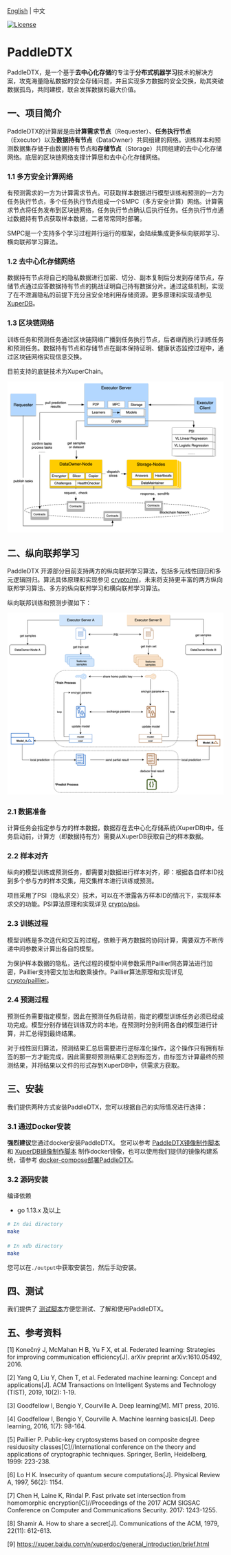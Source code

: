 [English](./README.md) | 中文

[![License](https://img.shields.io/badge/license-Apache%202-blue.svg)](LICENSE)

# PaddleDTX
PaddleDTX，是一个基于**去中心化存储**的专注于**分布式机器学习**技术的解决方案，攻克海量隐私数据的安全存储问题，并且实现多方数据的安全交换，助其突破数据孤岛，共同建模，联合发挥数据的最大价值。

## 一、项目简介
PaddleDTX的计算层是由**计算需求节点**（Requester）、**任务执行节点**（Executor）以及**数据持有节点**（DataOwner）共同组建的网络。训练样本和预测数据集存储于由数据持有节点和**存储节点**（Storage）共同组建的去中心化存储网络。底层的区块链网络支撑计算层和去中心化存储网络。

### 1.1 多方安全计算网络
有预测需求的一方为计算需求节点。可获取样本数据进行模型训练和预测的一方为任务执行节点，多个任务执行节点组成一个SMPC（多方安全计算）网络。计算需求节点将任务发布到区块链网络，任务执行节点确认后执行任务。任务执行节点通过数据持有节点获取样本数据，二者常常同时部署。

SMPC是一个支持多个学习过程并行运行的框架，会陆续集成更多纵向联邦学习、横向联邦学习算法。

### 1.2 去中心化存储网络
数据持有节点将自己的隐私数据进行加密、切分、副本复制后分发到存储节点，存储节点通过应答数据持有节点的挑战证明自己持有数据分片。通过这些机制，实现了在不泄漏隐私的前提下充分且安全地利用存储资源。更多原理和实现请参见 [XuperDB](./xdb/README_CN.md)。

### 1.3 区块链网络
训练任务和预测任务通过区块链网络广播到任务执行节点，后者继而执行训练任务和预测任务。数据持有节点和存储节点在副本保持证明、健康状态监控过程中，通过区块链网络实现信息交换。

目前支持的底链技术为XuperChain。

![Image text](./images/architecture.png)

## 二、纵向联邦学习
PaddleDTX 开源部分目前支持两方的纵向联邦学习算法，包括多元线性回归和多元逻辑回归。算法具体原理和实现参见 [crypto/ml](./crypto/core/machine_learning)，未来将支持更丰富的两方纵向联邦学习算法、多方的纵向联邦学习和横向联邦学习算法。

纵向联邦训练和预测步骤如下：

![Image text](./images/vertical_learning.png)

### 2.1 数据准备
计算任务会指定参与方的样本数据，数据存在去中心化存储系统(XuperDB)中。任务启动前，计算方（即数据持有方）需要从XuperDB获取自己的样本数据。

### 2.2 样本对齐
纵向的模型训练或预测任务，都需要对数据进行样本对齐，即：根据各自样本ID找到多个参与方的样本交集，用交集样本进行训练或预测。

项目采用了PSI（隐私求交）技术，可以在不泄露各方样本ID的情况下，实现样本求交的功能。PSI算法原理和实现详见 [crypto/psi](./crypto/core/machine_learning/linear_regression/gradient_descent/mpc_vertical/psi.go)。

### 2.3 训练过程
模型训练是多次迭代和交互的过程，依赖于两方数据的协同计算，需要双方不断传递中间参数来计算出各自的模型。

为保护样本数据的隐私，迭代过程的模型中间参数采用Paillier同态算法进行加密，Paillier支持密文加法和数乘操作。Paillier算法原理和实现详见 [crypto/paillier](./crypto/common/math/homomorphism/paillier/paillier.go)。

### 2.4 预测过程
预测任务需要指定模型，因此在预测任务启动前，指定的模型训练任务必须已经成功完成。模型分别存储在训练双方的本地，在预测时分别利用各自的模型进行计算，并汇总得到最终结果。

对于线性回归算法，预测结果汇总后需要进行逆标准化操作，这个操作只有拥有标签的那一方才能完成，因此需要将预测结果汇总到标签方，由标签方计算最终的预测结果，并将结果以文件的形式存到XuperDB中，供需求方获取。

## 三、安装
我们提供两种方式安装PaddleDTX，您可以根据自己的实际情况进行选择：

### 3.1 通过Docker安装
**强烈建议**您通过docker安装PaddleDTX。
您可以参考 [PaddleDTX镜像制作脚本](./dai/build_image.sh) 和 [XuperDB镜像制作脚本](./xdb/build_img.sh) 制作docker镜像，也可以使用我们提供的镜像构建系统，请参考 [docker-compose部署PaddleDTX](./testdata/README.md)。

### 3.2 源码安装
编译依赖

* go 1.13.x 及以上

```sh
# In dai directory
make

# In xdb directory 
make
```
您可以在`./output`中获取安装包，然后手动安装。

## 四、测试
我们提供了 [测试脚本](./scripts/README.md)方便您测试、了解和使用PaddleDTX。

## 五、参考资料
[1] Konečný J, McMahan H B, Yu F X, et al. Federated learning: Strategies for improving communication efficiency[J]. arXiv preprint arXiv:1610.05492, 2016.

[2] Yang Q, Liu Y, Chen T, et al. Federated machine learning: Concept and applications[J]. ACM Transactions on Intelligent Systems and Technology (TIST), 2019, 10(2): 1-19.

[3] Goodfellow I, Bengio Y, Courville A. Deep learning[M]. MIT press, 2016.

[4] Goodfellow I, Bengio Y, Courville A. Machine learning basics[J]. Deep learning, 2016, 1(7): 98-164.

[5] Paillier P. Public-key cryptosystems based on composite degree residuosity classes[C]//International conference on the theory and applications of cryptographic techniques. Springer, Berlin, Heidelberg, 1999: 223-238.

[6] Lo H K. Insecurity of quantum secure computations[J]. Physical Review A, 1997, 56(2): 1154.

[7] Chen H, Laine K, Rindal P. Fast private set intersection from homomorphic encryption[C]//Proceedings of the 2017 ACM SIGSAC Conference on Computer and Communications Security. 2017: 1243-1255.

[8] Shamir A. How to share a secret[J]. Communications of the ACM, 1979, 22(11): 612-613.

[9] https://xuper.baidu.com/n/xuperdoc/general_introduction/brief.html
